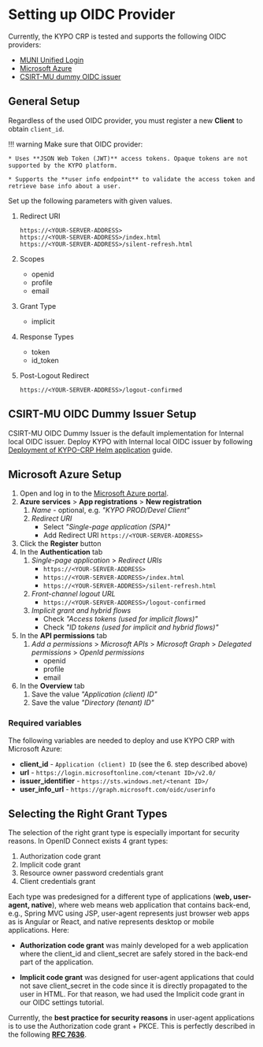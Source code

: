 # Setting up OIDC Provider

Currently, the KYPO CRP is tested and supports the following OIDC providers:

* [MUNI Unified Login](https://it.muni.cz/en/services/jednotne-prihlaseni-na-muni)
* [Microsoft Azure](https://azure.microsoft.com)
* [CSIRT-MU dummy OIDC issuer](https://gitlab.ics.muni.cz/csirt-mu-devel/oidc-auth/csirtmu-oidc-overlay)

## General Setup

Regardless of the used OIDC provider, you must register a new **Client** to obtain `client_id`.

!!! warning
    Make sure that OIDC provider:

    * Uses **JSON Web Token (JWT)** access tokens. Opaque tokens are not supported by the KYPO platform.

    * Supports the **user info endpoint** to validate the access token and retrieve base info about a user.


Set up the following parameters with given values.

1. Redirect URI

    ```
    https://<YOUR-SERVER-ADDRESS>
    https://<YOUR-SERVER-ADDRESS>/index.html
    https://<YOUR-SERVER-ADDRESS>/silent-refresh.html
    ```

2. Scopes
    * openid
    * profile
    * email

3. Grant Type
    * implicit

4. Response Types
    * token
    * id_token

5. Post-Logout Redirect

    ```
    https://<YOUR-SERVER-ADDRESS>/logout-confirmed
    ```


## CSIRT-MU OIDC Dummy Issuer Setup

CSIRT-MU OIDC Dummy Issuer is the default implementation for Internal local OIDC issuer. Deploy KYPO with Internal local OIDC issuer by following [Deployment of KYPO-CRP Helm application](https://gitlab.ics.muni.cz/muni-kypo-crp/devops/kypo-crp-tf-deployment/-/blob/master/HELM.md) guide.

## Microsoft Azure Setup

1. Open and log in to the [Microsoft Azure portal](https://portal.azure.com/#home).
2. **Azure services** > **App registrations** > **New registration**
    1. *Name* - optional, e.g. *"KYPO PROD/Devel Client"*
    2. *Redirect URI*
        * Select *"Single-page application (SPA)"*
        * Add Redirect URI `https://<YOUR-SERVER-ADDRESS>`
3. Click the **Register** button
4. In the **Authentication** tab
    1. *Single-page application* > *Redirect URIs*
        *  `https://<YOUR-SERVER-ADDRESS>`
        *  `https://<YOUR-SERVER-ADDRESS>/index.html`
        *  `https://<YOUR-SERVER-ADDRESS>/silent-refresh.html`
    2. *Front-channel logout URL*
        * `https://<YOUR-SERVER-ADDRESS>/logout-confirmed`
    3. *Implicit grant and hybrid flows*
        * Check *"Access tokens (used for implicit flows)"*
        * Check *"ID tokens (used for implicit and hybrid flows)"*
5. In the **API permissions** tab
    1. *Add a permissions* > *Microsoft APIs* > *Microsoft Graph* > *Delegated permissions* > *OpenId permissions*
        * openid
        * profile
        * email
6. In the **Overview** tab
    1. Save the value *"Application (client) ID"*
    2. Save the value *"Directory (tenant) ID"*

### Required variables

The following variables are needed to deploy and use KYPO CRP with Microsoft Azure:

* **client_id** - `Application (client) ID` (see the 6. step described above)
* **url** - `https://login.microsoftonline.com/<tenant ID>/v2.0/`
* **issuer_identifier** - `https://sts.windows.net/<tenant ID>/`
* **user_info_url** - `https://graph.microsoft.com/oidc/userinfo`


## Selecting the Right Grant Types
The selection of the right grant type is especially important for security reasons. In OpenID Connect exists 4 grant types:

1. Authorization code grant
2. Implicit code grant
3. Resource owner password credentials grant
4. Client credentials grant

Each type was predesigned for a different type of applications (**web, user-agent, native**), where web means web application that contains back-end, e.g., Spring MVC using JSP, user-agent represents just browser web apps as is Angular or React, and native represents desktop or mobile applications. Here:

* **Authorization code grant** was mainly developed for a web application where the client_id and client_secret are safely stored in the back-end part of the application.

* **Implicit code grant** was designed for user-agent applications that could not save client_secret in the code since it is directly propagated to the user in HTML. For that reason, we had used the Implicit code grant in our OIDC settings tutorial.

Currently, the **best practice for security reasons** in user-agent applications is to use the Authorization code grant + PKCE. This is perfectly described in the following [**RFC 7636**](https://tools.ietf.org/html/rfc7636).
